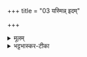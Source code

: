 +++
title = "03 यस्मिन्न् इदम्"

+++


<details><summary>मूलम्</summary>

यस्मि॑न्न् इ॒दँ सञ् च॒ विचैति॒ सर्व॒य्ँ  
यस्मि॑न् दे॒वा अधि॒ विश्वे॑ निषे॒दुः ।  
तद् ए॒व भू॒तन् तद् उ॒ भव्य॑म् आ  
इ॒दन् तद् अ॒क्षरे॑ पर॒मे व्यो॑मन्न् ॥
</details>

<details><summary>भट्टभास्कर-टीका</summary>

2एवं समस्तचिदचित्प्रपञ्चात्मकत्वम् अस्योक्तम् ।  
इदानीमेतदेव प्रपञ्चयति - यस्मिन्निति ॥  
**यस्मिन्निदं** सर्वं विकारजातं  
**यस्मिन्** कारणे **समेति व्येति च** सृष्टिकाले अनेन सङ्गतं समुन्मिषत्य् ऐतदात्म्येन स एव स्फुरति स हि तस्मिन् चरन् यत् प्रळयकाले व्येति व्ययं भजते आकिञ्चन्यं भजमानो निमिषति । किञ्च - यस्मिन् देवा अधिनिषेदुर् विश्वेऽपि देवा देवनवन्तः विचित्रभावा निषेदुर् निषीदन्ति । अधिर् ऐश्वर्ये वर्तते । एवं वर्तमानस्य तादात्म्यमुक्तम् । अथ तदेव भूतम् उत्पन्नं तदेव भव्यं भविष्यद् **आः** आसीत् । अस्तेश्छान्दसे लङि इडभावः ।  
यस्मिन् इदं सर्वं तत्र अक्षरे अविनाशे परमे व्योनि वर्तते तादात्म्येन तिष्ठति ॥  
</details>
